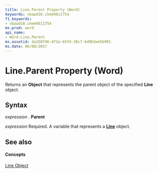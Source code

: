 ```yaml
---
title: Line.Parent Property (Word)
keywords: vbawd10.chm49611754
f1_keywords:
- vbawd10.chm49611754
ms.prod: word
api_name:
- Word.Line.Parent
ms.assetid: da268f46-4f2a-b5fd-38c7-6d9b3ee5b901
ms.date: 06/08/2017
---
```



# Line.Parent Property (Word)

Returns an  **Object** that represents the parent object of the specified **Line** object.


## Syntax

 _expression_ . **Parent**

 _expression_ Required. A variable that represents a **[Line](Word.Line.md)** object.


## See also


#### Concepts


[Line Object](Word.Line.md)

